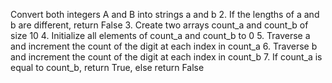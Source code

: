 Convert both integers A and B into strings a and b
2. If the lengths of a and b are different, return False
3. Create two arrays count_a and count_b of size 10 
4. Initialize all elements of count_a and count_b to 0
5. Traverse a and increment the count of the digit at each index in count_a
6. Traverse b and increment the count of the digit at each index in count_b
7. If count_a is equal to count_b, return True, else return False
